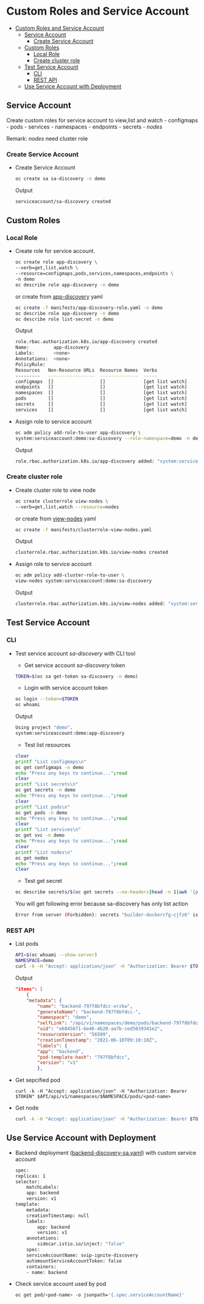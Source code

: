 # Custom Roles and Service Account
- [Custom Roles and Service Account](#custom-roles-and-service-account)
  - [Service Account](#service-account)
    - [Create Service Account](#create-service-account)
  - [Custom Roles](#custom-roles)
    - [Local Role](#local-role)
    - [Create cluster role](#create-cluster-role)
  - [Test Service Account](#test-service-account)
    - [CLI](#cli)
    - [REST API](#rest-api)
  - [Use Service Account with Deployment](#use-service-account-with-deployment)

## Service Account

Create custom roles for service account to view,list and watch 
    - configmaps
    - pods
    - services
    - namespaces
    - endpoints
    - secrets
    - *nodes*

Remark: *nodes* need cluster role

### Create Service Account
- Create Service Account
  
    ```bash
    oc create sa sa-discovery -n demo
    ```
    
    Output
    
    ```bash
    serviceaccount/sa-discovery created
    ```

## Custom Roles
### Local Role
- Create role for service account. 
   
    ```bash
    oc create role app-discovery \
    --verb=get,list,watch \
    --resource=configmaps,pods,services,namespaces,endpoints \
    -n demo
    oc describe role app-discovery -n demo
    ```

    or create from [app-discovery](manifests/app-discovery-role.yaml) yaml

    ```bash
    oc create -f manifests/app-discovery-role.yaml -n demo
    oc describe role app-discovery -n demo
    oc describe role list-secret -n demo
    ```
    
    Output
    
    ```bash
    role.rbac.authorization.k8s.io/app-discovery created
    Name:         app-discovery
    Labels:       <none>
    Annotations:  <none>
    PolicyRule:
    Resources   Non-Resource URLs  Resource Names  Verbs
    ---------   -----------------  --------------  -----
    configmaps  []                 []              [get list watch]
    endpoints   []                 []              [get list watch]
    namespaces  []                 []              [get list watch]
    pods        []                 []              [get list watch]
    secrets     []                 []              [get list watch]
    services    []                 []              [get list watch]
    ```

- Assign role to service account
    
    ```bash
    oc adm policy add-role-to-user app-discovery \
    system:serviceaccount:demo:sa-discovery --role-namespace=demo -n demo
    ```

    Output

    ```bash
    role.rbac.authorization.k8s.io/app-discovery added: "system:serviceaccount:demo:sa-discovery"   
    ```

### Create cluster role
- Create cluster role to view node
 
    ```bash
    oc create clusterrole view-nodes \
    --verb=get,list,watch --resource=nodes
    ```

    or create from [view-nodes](manifests/clusterrole-view-nodes.yaml) yaml

    ```bash
    oc create -f manifests/clusterrole-view-nodes.yaml
    ```

    Output

    ```bash
    clusterrole.rbac.authorization.k8s.io/view-nodes created
    ```

- Assign role to service account

    ```bash
    oc adm policy add-cluster-role-to-user \
    view-nodes system:serviceaccount:demo:sa-discovery 
    ```
    Output

    ```bash
    clusterrole.rbac.authorization.k8s.io/view-nodes added: "system:serviceaccount:demo:sa-discovery"
    ```

## Test Service Account
### CLI
- Test service account *sa-discovery* with CLI tool
    - Get service account *sa-discovery* token 
    
    ```bash
    TOKEN=$(oc sa get-token sa-discovery -n demo)
    ```
    
    - Login with service account token
    
    ```bash
    oc login --token=$TOKEN
    oc whoami
    ```

    Output

    ```bash
    Using project "demo".
    system:serviceaccount:demo:app-discovery
    ```
    
    -  Test list resources
    
    ```bash
    clear
    printf "List configmaps\n"
    oc get configmaps -n demo
    echo "Press any keys to continue...";read
    clear
    printf "List secrets\n"
    oc get secrets -n demo
    echo "Press any keys to continue...";read
    clear
    printf "List pods\n"
    oc get pods -n demo
    echo "Press any keys to continue...";read
    clear
    printf "List services\n"
    oc get svc -n demo
    echo "Press any keys to continue...";read
    clear
    printf "List nodes\n"
    oc get nodes
    echo "Press any keys to continue...";read
    clear
    ```

    - Test get secret
    
    ```bash
    oc describe secrets/$(oc get secrets --no-headers|head -n 1|awk '{print $1}')
    ```
    
    You will get following error because sa-discovery has only list action
    
    ```bash
    Error from server (Forbidden): secrets "builder-dockercfg-cjfz6" is forbidden: User "system:serviceaccount:demo:sa-discovery" cannot get resource "secrets" in API group "" in the namespace "demo"
    ```
### REST API
- List pods
    
    ```bash
    API=$(oc whoami --show-server)
    NAMESPACE=demo
    curl -k -H "Accept: application/json" -H "Authorization: Bearer $TOKEN" $API/api/v1/namespaces/$NAMESPACE/pods
    ```
    
    Output

    ```json
    "items": [
        {
        "metadata": {
            "name": "backend-797f8bfdcc-xrzkw",
            "generateName": "backend-797f8bfdcc-",
            "namespace": "demo",
            "selfLink": "/api/v1/namespaces/demo/pods/backend-797f8bfdcc-xrzkw",
            "uid": "e6845671-6e46-4b20-aa7b-ced5839341e2",
            "resourceVersion": "56509",
            "creationTimestamp": "2021-06-10T09:10:10Z",
            "labels": {
            "app": "backend",
            "pod-template-hash": "797f8bfdcc",
            "version": "v1"
            },

    ```
- Get sepcified pod

    ```
    curl -k -H "Accept: application/json" -H "Authorization: Bearer $TOKEN" $API/api/v1/namespaces/$NAMESPACE/pods/<pod-name>
    ```

- Get node

    ```bash
    curl -k -H "Accept: application/json" -H "Authorization: Bearer $TOKEN" $API/api/v1/nodes/$(oc get nodes --no-headers|head -n 1|awk '{print $1}')
    ```

## Use Service Account with Deployment
- Backend deployment ([backend-discovery-sa.yaml](manifests/backend-discovery-sa.yaml)) with custom service account
    
    ```bash
    spec:
    replicas: 1
    selector:
        matchLabels:
        app: backend
        version: v1
    template:
        metadata:
        creationTimestamp: null
        labels:
            app: backend
            version: v1
        annotations:
            sidecar.istio.io/inject: "false"
        spec:
        serviceAccountName: svip-ignite-discovery
        automountServiceAccountToken: false
        containers:
        - name: backend
    ```

- Check service account used by pod
    
    ```bash
    oc get pod/<pod-name> -o jsonpath='{.spec.serviceAccountName}'
    ```
